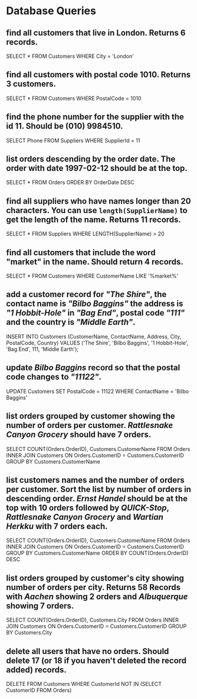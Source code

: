 # Database Queries

## find all customers that live in London. Returns 6 records.

SELECT \* FROM Customers WHERE City = 'London'

## find all customers with postal code 1010. Returns 3 customers.

SELECT \* FROM Customers WHERE PostalCode = 1010

## find the phone number for the supplier with the id 11. Should be (010) 9984510.

SELECT Phone FROM Suppliers WHERE SupplierId = 11

## list orders descending by the order date. The order with date 1997-02-12 should be at the top.

SELECT \* FROM Orders ORDER BY OrderDate DESC

## find all suppliers who have names longer than 20 characters. You can use `length(SupplierName)` to get the length of the name. Returns 11 records.

SELECT \* FROM Suppliers WHERE LENGTH(SupplierName) > 20

## find all customers that include the word "market" in the name. Should return 4 records.

SELECT \* FROM Customers WHERE CustomerName LIKE '%market%'

## add a customer record for _"The Shire"_, the contact name is _"Bilbo Baggins"_ the address is _"1 Hobbit-Hole"_ in _"Bag End"_, postal code _"111"_ and the country is _"Middle Earth"_.

INSERT INTO Customers (CustomerName, ContactName, Address, City, PostalCode, Country)
VALUES ('The Shire', 'Bilbo Baggins', '1 Hobbit-Hole', 'Bag End', 111, 'Middle Earth');

## update _Bilbo Baggins_ record so that the postal code changes to _"11122"_.

UPDATE Customers SET PostalCode = 11122 WHERE ContactName = 'Bilbo Baggins'

## list orders grouped by customer showing the number of orders per customer. _Rattlesnake Canyon Grocery_ should have 7 orders.

SELECT COUNT(Orders.OrderID), Customers.CustomerName FROM Orders INNER JOIN Customers ON Orders.CustomerID = Customers.CustomerID GROUP BY Customers.CustomerName

## list customers names and the number of orders per customer. Sort the list by number of orders in descending order. _Ernst Handel_ should be at the top with 10 orders followed by _QUICK-Stop_, _Rattlesnake Canyon Grocery_ and _Wartian Herkku_ with 7 orders each.

SELECT COUNT(Orders.OrderID), Customers.CustomerName FROM Orders INNER JOIN Customers ON Orders.CustomerID = Customers.CustomerID GROUP BY Customers.CustomerName ORDER BY COUNT(Orders.OrderID) DESC

## list orders grouped by customer's city showing number of orders per city. Returns 58 Records with _Aachen_ showing 2 orders and _Albuquerque_ showing 7 orders.

SELECT COUNT(Orders.OrderID), Customers.City FROM Orders INNER JOIN Customers ON Orders.CustomerID = Customers.CustomerID GROUP BY Customers.City

## delete all users that have no orders. Should delete 17 (or 18 if you haven't deleted the record added) records.

DELETE FROM Customers WHERE CustomerId NOT IN (SELECT CustomerID FROM Orders)
